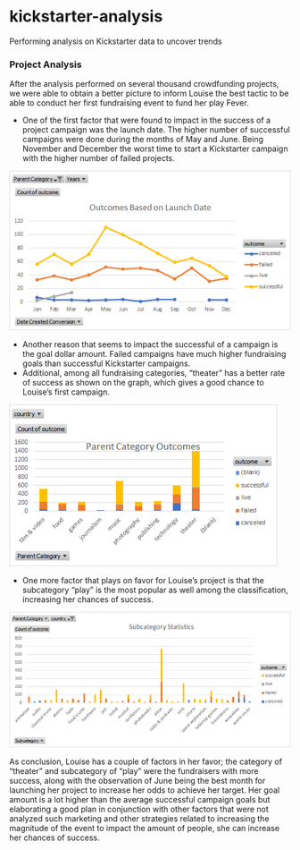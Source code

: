 # kickstarter-analysis
Performing analysis on Kickstarter data to uncover trends

### Project Analysis


After the analysis performed on several thousand crowdfunding projects, we were able to obtain a better picture to inform Louise the best tactic to be able to conduct her first fundraising event to fund her play Fever.
* One of the first factor that were found to impact in the success of a project campaign was the launch date. The higher number of successful campaigns were done during the months of May and June. Being November and December the worst time to start a Kickstarter campaign with the higher number of failed projects.

![Outcomes based on launch date](https://github.com/melissa57/kickstarter-analysis/blob/master/Outcomes%20Based%20on%20Launch%20Date.png)

* Another reason that seems to impact the successful of a campaign is the goal dollar amount. Failed campaigns have much higher fundraising goals than successful Kickstarter campaigns.
* Additional, among all fundraising categories, “theater” has a better rate of success as shown on the graph, which gives a good chance to Louise’s first campaign.

![Parent Categoy Outcomes](https://github.com/melissa57/kickstarter-analysis/blob/master/Parent%20Category%20Outcomes.png)

* One more factor that plays on favor for Louise’s project is that the subcategory “play” is the most popular as well among the classification, increasing her chances of success.

![Subcategory](https://github.com/melissa57/kickstarter-analysis/blob/master/Subcategory.png)

As conclusion, Louise has a couple of factors in her favor; the category of “theater” and subcategory of “play” were the fundraisers with more success, along with the observation of June being the best month for launching her project to increase her odds to achieve her target. Her goal amount is a lot higher than the average successful campaign goals but elaborating a good plan in conjunction with other factors that were not analyzed such marketing and other strategies related to increasing the magnitude of the event to impact the amount of people, she can increase her chances of success. 
